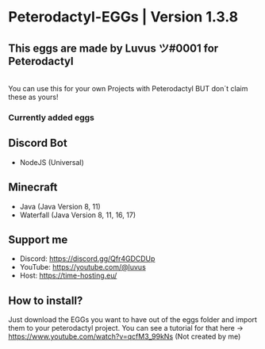 # Peterodactyl-EGGs | Version 1.3.8
This eggs are made by Luvus ツ#0001 for Peterodactyl
-------------------------------------------------
<br> You can use this for your own Projects with Peterodactyl BUT don´t claim these as yours!</br>

### Currently added eggs
Discord Bot
-------------------------------------------------
- NodeJS (Universal)

Minecraft
-------------------------------------------------
- Java (Java Version 8, 11)
- Waterfall (Java Version 8, 11, 16, 17)

Support me
-------------------------------------------------
- Discord: https://discord.gg/Qfr4GDCDUp
- YouTube: https://youtube.com/@luvus
- Host: https://time-hosting.eu/

How to install?
-------------------------------------------------

Just download the EGGs you want to have out of the eggs folder and import them to your peterodactyl project. You can see a tutorial for that here -> https://www.youtube.com/watch?v=qcfM3_99kNs (Not created by me)

